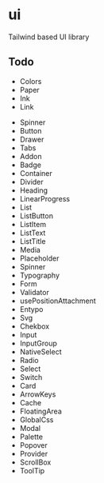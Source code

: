 # ui
Tailwind based UI library

## Todo
+ Colors
+ Paper
+ Ink
+ Link
- Spinner
- Button
- Drawer
- Tabs
- Addon
- Badge
- Container
- Divider
- Heading
- LinearProgress
- List
- ListButton
- ListItem
- ListText
- ListTitle
- Media
- Placeholder
- Spinner
- Typography
- Form
- Validator
- usePositionAttachment
- Entypo
- Svg
- Chekbox
- Input
- InputGroup
- NativeSelect
- Radio
- Select
- Switch
- Card
- ArrowKeys
- Cache
- FloatingArea
- GlobalCss
- Modal
- Palette
- Popover
- Provider
- ScrollBox
- ToolTip